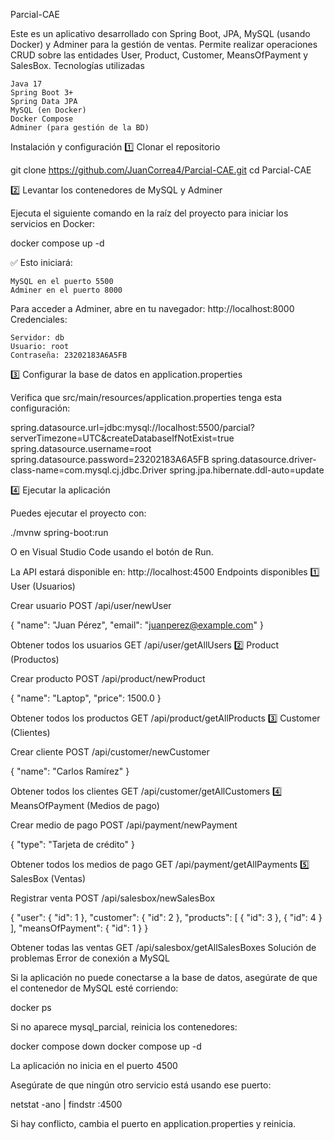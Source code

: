 Parcial-CAE

Este es un aplicativo desarrollado con Spring Boot, JPA, MySQL (usando Docker) y Adminer para la gestión de ventas. Permite realizar operaciones CRUD sobre las entidades User, Product, Customer, MeansOfPayment y SalesBox.
Tecnologías utilizadas

    Java 17
    Spring Boot 3+
    Spring Data JPA
    MySQL (en Docker)
    Docker Compose
    Adminer (para gestión de la BD)

Instalación y configuración
1️⃣ Clonar el repositorio

git clone https://github.com/JuanCorrea4/Parcial-CAE.git
cd Parcial-CAE

2️⃣ Levantar los contenedores de MySQL y Adminer

Ejecuta el siguiente comando en la raíz del proyecto para iniciar los servicios en Docker:

docker compose up -d

✅ Esto iniciará:

    MySQL en el puerto 5500
    Adminer en el puerto 8000

Para acceder a Adminer, abre en tu navegador:
http://localhost:8000
Credenciales:

    Servidor: db
    Usuario: root
    Contraseña: 23202183A6A5FB

3️⃣ Configurar la base de datos en application.properties

Verifica que src/main/resources/application.properties tenga esta configuración:

spring.datasource.url=jdbc:mysql://localhost:5500/parcial?serverTimezone=UTC&createDatabaseIfNotExist=true
spring.datasource.username=root
spring.datasource.password=23202183A6A5FB
spring.datasource.driver-class-name=com.mysql.cj.jdbc.Driver
spring.jpa.hibernate.ddl-auto=update

4️⃣ Ejecutar la aplicación

Puedes ejecutar el proyecto con:

./mvnw spring-boot:run

O en Visual Studio Code usando el botón de Run.

La API estará disponible en:
http://localhost:4500
Endpoints disponibles
1️⃣ User (Usuarios)

Crear usuario
POST /api/user/newUser

{
  "name": "Juan Pérez",
  "email": "juanperez@example.com"
}

Obtener todos los usuarios
GET /api/user/getAllUsers
2️⃣ Product (Productos)

Crear producto
POST /api/product/newProduct

{
  "name": "Laptop",
  "price": 1500.0
}

Obtener todos los productos
GET /api/product/getAllProducts
3️⃣ Customer (Clientes)

Crear cliente
POST /api/customer/newCustomer

{
  "name": "Carlos Ramírez"
}

Obtener todos los clientes
GET /api/customer/getAllCustomers
4️⃣ MeansOfPayment (Medios de pago)

Crear medio de pago
POST /api/payment/newPayment

{
  "type": "Tarjeta de crédito"
}

Obtener todos los medios de pago
GET /api/payment/getAllPayments
5️⃣ SalesBox (Ventas)

Registrar venta
POST /api/salesbox/newSalesBox

{
  "user": { "id": 1 },
  "customer": { "id": 2 },
  "products": [
    { "id": 3 },
    { "id": 4 }
  ],
  "meansOfPayment": { "id": 1 }
}

Obtener todas las ventas
GET /api/salesbox/getAllSalesBoxes
 Solución de problemas
 Error de conexión a MySQL

Si la aplicación no puede conectarse a la base de datos, asegúrate de que el contenedor de MySQL esté corriendo:

docker ps

Si no aparece mysql_parcial, reinicia los contenedores:

docker compose down
docker compose up -d

 La aplicación no inicia en el puerto 4500

Asegúrate de que ningún otro servicio está usando ese puerto:

netstat -ano | findstr :4500

Si hay conflicto, cambia el puerto en application.properties y reinicia.
